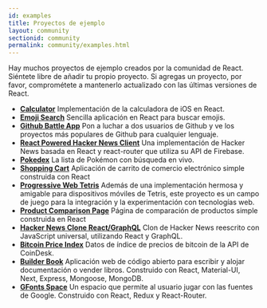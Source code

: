 ```yaml
---
id: examples
title: Proyectos de ejemplo
layout: community
sectionid: community
permalink: community/examples.html
---
```


Hay muchos proyectos de ejemplo creados por la comunidad de React. Siéntete libre de añadir tu propio proyecto. Si agregas un proyecto, por favor, comprométete a mantenerlo actualizado con las últimas versiones de React.


* **[Calculator](https://github.com/ahfarmer/calculator)** Implementación de la calculadora de iOS en React.
* **[Emoji Search](https://github.com/ahfarmer/emoji-search)** Sencilla aplicación en React para buscar emojis.
* **[Github Battle App](https://github.com/ReactTraining/react-fundamentals/tree/hosting)** Pon a luchar a dos usuarios de Github y ve los proyectos más populares de Github para cualquier lenguaje.
* **[React Powered Hacker News Client](https://github.com/insin/react-hn)** Una implementación de Hacker News basada en React y react-router que utiliza su API de Firebase.
* **[Pokedex](https://github.com/alik0211/pokedex)** La lista de Pokémon con búsqueda en vivo.
* **[Shopping Cart](https://github.com/jeffersonRibeiro/react-shopping-cart)** Aplicación de carrito de comercio electrónico simple construida con React
* **[Progressive Web Tetris](https://github.com/skidding/flatris)** Además de una implementación hermosa y amigable para dispositivos móviles de Tetris, este proyecto es un campo de juego para la integración y la experimentación con tecnologías web.
* **[Product Comparison Page](https://github.com/Rhymond/product-compare-react)** Página de comparación de productos simple construida en React
* **[Hacker News Clone React/GraphQL](https://github.com/clintonwoo/hackernews-react-graphql)** Clon de Hacker News reescrito con JavaScript universal, utilizando React y GraphQL.
* **[Bitcoin Price Index](https://github.com/mrkjlchvz/bitcoin-price-index)** Datos de índice de precios de bitcoin de la API de CoinDesk.
* **[Builder Book](https://github.com/builderbook/builderbook)** Aplicación web de código abierto para escribir y alojar documentación o vender libros. Construido con React, Material-UI, Next, Express, Mongoose, MongoDB.
* **[GFonts Space](https://github.com/pankajladhar/GFontsSpace)** Un espacio que permite al usuario jugar con las fuentes de Google. Construido con React, Redux y React-Router.
